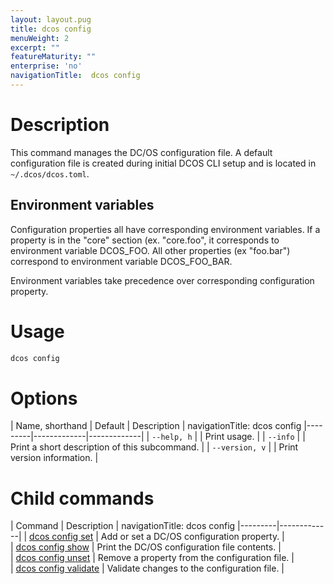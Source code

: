 ```yaml
---
layout: layout.pug
title: dcos config
menuWeight: 2
excerpt: ""
featureMaturity: ""
enterprise: 'no'
navigationTitle:  dcos config
---
```


<!-- This source repo for this topic is https://github.com/dcos/dcos-docs -->


# Description
This command manages the DC/OS configuration file. A default configuration file is created during initial DCOS CLI setup and is located in `~/.dcos/dcos.toml`.

## Environment variables
Configuration properties all have corresponding environment variables. If a property is in the "core" section (ex. "core.foo", it corresponds to environment variable DCOS_FOO. All other properties (ex "foo.bar") correspond to environment variable DCOS_FOO_BAR.

Environment variables take precedence over corresponding configuration property.

# Usage

```bash
dcos config 
```

# Options

| Name, shorthand | Default | Description |
navigationTitle:  dcos config
|---------|-------------|-------------|
| `--help, h`   |             |  Print usage. |
| `--info`   |             |  Print a short description of this subcommand. |
| `--version, v`   |             | Print version information. |

# Child commands

| Command | Description |
navigationTitle:  dcos config
|---------|-------------|
| [dcos config set](/docs/1.10/cli/command-reference/dcos-config/dcos-config-set/)   | Add or set a DC/OS configuration property. |  
| [dcos config show](/docs/1.10/cli/command-reference/dcos-config/dcos-config-show/)    | Print the DC/OS configuration file contents. |  
| [dcos config unset](/docs/1.10/cli/command-reference/dcos-config/dcos-config-unset/)    | Remove a property from the configuration file. |  
| [dcos config validate](/docs/1.10/cli/command-reference/dcos-config/dcos-config-validate/)    | Validate changes to the configuration file. |  
